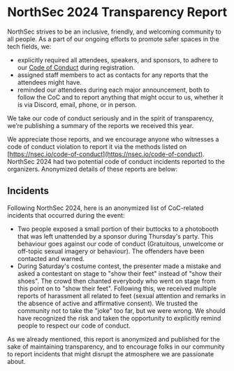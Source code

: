 # NorthSec 2024 Transparency Report
NorthSec strives to be an inclusive, friendly, and welcoming community to all people. As a part of our ongoing efforts to promote safer spaces in the tech fields, we:

- explicitly required all attendees, speakers, and sponsors, to adhere to our [Code of Conduct](https://nsec.io/code-of-conduct) during registration.
- assigned staff members to act as contacts for any reports that the attendees might have.
- reminded our attendees during each major announcement, both to follow the CoC and to report anything that might occur to us, whether it is via Discord, email, phone, or in person.

We take our code of conduct seriously and in the spirit of transparency, we’re publishing a summary of the reports we received this year.

We appreciate those reports, and we encourage anyone who witnesses a code of conduct violation to report it via the methods listed on [https://nsec.io/code-of-conduct](https://nsec.io/code-of-conduct). NorthSec 2024 had two potential code of conduct incidents reported to the organizers. Anonymized details of these reports are below:

## Incidents

Following NorthSec 2024, here is an anonymized list of CoC-related incidents that occurred during the event:

- Two people exposed a small portion of their buttocks to a photobooth that was left unattended by a sponsor during Thursday's party. This behaviour goes against our code of conduct (Gratuitous, unwelcome or off-topic sexual imagery or behaviour). The offenders have been contacted and warned.
- During Saturday's costume contest, the presenter made a mistake and asked a contestant on stage to "show their feet" instead of "show their shoes". The crowd then chanted everybody who went on stage from this point on to "show their feet". Following this, we received multiple reports of harassment all related to feet (sexual attention and remarks in the absence of active and affirmative consent). We trusted the community not to take the "joke" too far, but we were wrong. We should have recognized the risk and taken the opportunity to explicitly remind people to respect our code of conduct.

As we already mentioned, this report is anonymized and published for the sake of maintaining transparency, and to encourage folks in our community to report incidents that might disrupt the atmosphere we are passionate about.
